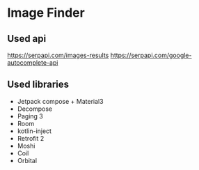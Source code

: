 # Image Finder

## Used api
https://serpapi.com/images-results
https://serpapi.com/google-autocomplete-api

## Used libraries
- Jetpack compose + Material3
- Decompose
- Paging 3
- Room
- kotlin-inject
- Retrofit 2
- Moshi
- Coil
- Orbital
